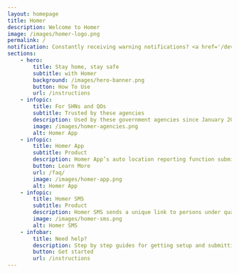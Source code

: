 ```yaml
---
layout: homepage
title: Homer
description: Welcome to Homer
image: /images/homer-logo.png
permalink: /
notification: Constantly receiving warning notifications? <a href='/device-tutorial'>See our video tutorial here</a> to resolve this and stay compliant.
sections:
    - hero:
        title: Stay home, stay safe
        subtitle: with Homer
        background: /images/hero-banner.png
        button: How To Use
        url: /instructions
    - infopic:
        title: For SHNs and QOs
        subtitle: Trusted by these agencies
        description: Used by these government agencies since January 2020 for persons under Stay Home Notices (SHN) and Quarantine Orders (QO).
        image: /images/homer-agencies.png
        alt: Homer App
    - infopic:
        title: Homer App
        subtitle: Product
        description: Homer App’s auto location reporting function submits your current location to the relevant authorities multiple times a day. It also enables the submission of health reports, consisting of a selfie for identity verification, and your health status three times a day.
        button: Learn More
        url: /faq/
        image: /images/homer-app.png
        alt: Homer App
    - infopic:
        title: Homer SMS
        subtitle: Product
        description: Homer SMS sends a unique link to persons under quarantine or Stay Home Notice (SHN) for them to update their location through a browser. For more information, email us <a target="_blank" href="https://go.gov.sg/homer-feedback">here</a>
        image: /images/homer-sms.png
        alt: Homer SMS
    - infobar:
        title: Need help?
        description: Step by step guides for getting setup and submitting reports available in English, Chinese, Tamil, Bengali, Thai, and Burmese
        button: Get started
        url: /instructions
---
```

